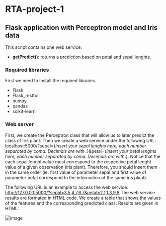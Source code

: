 # RTA-project-1
## Flask application with Perceptron model and Iris data
This script contains one web service: 
* **getPredict()**: returns a prediction based on petal and sepal lenghts. 
### Required libraries
First we need to install the required libraries.
* Flask
* Flask_restful
* numpy
* pandas
* scikit-learn
### Web server
First, we create the Perceptron class that will allow us to later predict the class of Iris plant. Then we create a web service under the following URL: localhost:5000/?sepal={*insert your sepal lenghts here, each number separated by coma. Decimals are with .*}&petal={*insert your petal lenghts here, each number separated by coma. Decimals are with*.}. Notice that the each sepal lenght value must correspond to the respective petal lenght value of a given observation (iris plant). Therefore, you should insert them in the same order (ie. first value of parameter sepal and first value of parameter petal correspond to the information of the same iris plant). 

The following URL is an example to access the web service: http://127.0.0.1:5000/?sepal=3.5,4.7,6.7&petal=2.1,1.3,9.8
The web service results are formated in HTML code. We create a table that shows the values of the features and the corresponding predicted class. 
Results are given in HTML: 

![image](https://user-images.githubusercontent.com/100626319/168499323-5df4f51f-aef5-445e-b266-10295d3553e9.png)
